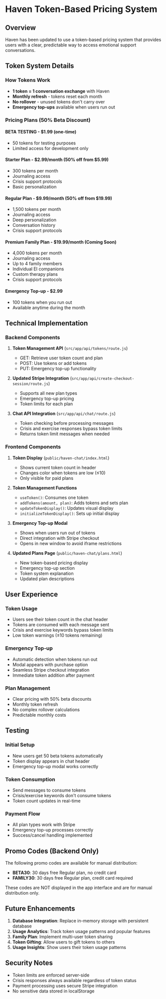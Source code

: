 # Haven Token-Based Pricing System

## Overview

Haven has been updated to use a token-based pricing system that provides users with a clear, predictable way to access emotional support conversations.

## Token System Details

### How Tokens Work
- **1 token = 1 conversation exchange** with Haven
- **Monthly refresh** - tokens reset each month
- **No rollover** - unused tokens don't carry over
- **Emergency top-ups** available when users run out

### Pricing Plans (50% Beta Discount)

#### BETA TESTING - $1.99 (one-time)
- 50 tokens for testing purposes
- Limited access for development only

#### Starter Plan - $2.99/month (50% off from $5.99)
- 300 tokens per month
- Journaling access
- Crisis support protocols
- Basic personalization

#### Regular Plan - $9.99/month (50% off from $19.99)
- 1,500 tokens per month
- Journaling access
- Deep personalization
- Conversation history
- Crisis support protocols

#### Premium Family Plan - $19.99/month (Coming Soon)
- 4,000 tokens per month
- Journaling access
- Up to 4 family members
- Individual EI companions
- Custom therapy plans
- Crisis support protocols

#### Emergency Top-up - $2.99
- 100 tokens when you run out
- Available anytime during the month

## Technical Implementation

### Backend Components

1. **Token Management API** (`src/app/api/tokens/route.js`)
   - GET: Retrieve user token count and plan
   - POST: Use tokens or add tokens
   - PUT: Emergency top-up functionality

2. **Updated Stripe Integration** (`src/app/api/create-checkout-session/route.js`)
   - Supports all new plan types
   - Emergency top-up pricing
   - Token limits for each plan

3. **Chat API Integration** (`src/app/api/chat/route.js`)
   - Token checking before processing messages
   - Crisis and exercise responses bypass token limits
   - Returns token limit messages when needed

### Frontend Components

1. **Token Display** (`public/haven-chat/index.html`)
   - Shows current token count in header
   - Changes color when tokens are low (≤10)
   - Only visible for paid plans

2. **Token Management Functions**
   - `useToken()`: Consumes one token
   - `addTokens(amount, plan)`: Adds tokens and sets plan
   - `updateTokenDisplay()`: Updates visual display
   - `initializeTokenDisplay()`: Sets up initial display

3. **Emergency Top-up Modal**
   - Shows when users run out of tokens
   - Direct integration with Stripe checkout
   - Opens in new window to avoid iframe restrictions

4. **Updated Plans Page** (`public/haven-chat/plans.html`)
   - New token-based pricing display
   - Emergency top-up section
   - Token system explanation
   - Updated plan descriptions

## User Experience

### Token Usage
- Users see their token count in the chat header
- Tokens are consumed with each message sent
- Crisis and exercise keywords bypass token limits
- Low token warnings (≤10 tokens remaining)

### Emergency Top-up
- Automatic detection when tokens run out
- Modal appears with purchase option
- Seamless Stripe checkout integration
- Immediate token addition after payment

### Plan Management
- Clear pricing with 50% beta discounts
- Monthly token refresh
- No complex rollover calculations
- Predictable monthly costs

## Testing

### Initial Setup
- New users get 50 beta tokens automatically
- Token display appears in chat header
- Emergency top-up modal works correctly

### Token Consumption
- Send messages to consume tokens
- Crisis/exercise keywords don't consume tokens
- Token count updates in real-time

### Payment Flow
- All plan types work with Stripe
- Emergency top-up processes correctly
- Success/cancel handling implemented

## Promo Codes (Backend Only)

The following promo codes are available for manual distribution:
- **BETA30**: 30 days free Regular plan, no credit card
- **FAMILY30**: 30 days free Regular plan, credit card required

These codes are NOT displayed in the app interface and are for manual distribution only.

## Future Enhancements

1. **Database Integration**: Replace in-memory storage with persistent database
2. **Usage Analytics**: Track token usage patterns and popular features
3. **Family Plan**: Implement multi-user token sharing
4. **Token Gifting**: Allow users to gift tokens to others
5. **Usage Insights**: Show users their token usage patterns

## Security Notes

- Token limits are enforced server-side
- Crisis responses always available regardless of token status
- Payment processing uses secure Stripe integration
- No sensitive data stored in localStorage 